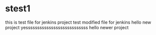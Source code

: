 # stest1
this is test file for jenkins project 
test 
modified file for jenkins 
hello new project
yesssssssssssssssssssssssssss
hello newer project 
